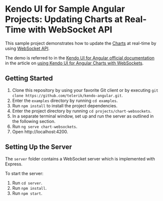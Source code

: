 # Kendo UI for Sample Angular Projects: Updating Charts at Real-Time with WebSocket API

 This sample project demonstrates how to update the [Charts](https://www.telerik.com/kendo-angular-ui/components/charts/) at real-time by using [WebSocket API](https://developer.mozilla.org/en-US/docs/Web/API/WebSockets_API).

 The demo is referred to in the [Kendo UI for Angular official documentation](https://www.telerik.com/kendo-angular-ui/components) in the article on [using Kendo UI for Angular Charts with WebSockets](https://www.telerik.com/kendo-angular-ui/components/charts/how-to/bind-to-websockets/).

## Getting Started

1. Clone this repository by using your favorite Git client or by executing `git clone https://github.com/telerik/kendo-angular.git`.
1. Enter the `examples` directory by running `cd examples`.
1. Run `npm install` to install the project dependencies.
1. Enter the project directory by running `cd projects/chart-websockets`.
1. In a separate terminal window, set up and run the server as outlined in the following section.
1. Run `ng serve chart-websockets`.
1. Open http://localhost:4200.

## Setting Up the Server

The `server` folder contains a WebSocket server which is implemented with Express.

To start the server:

1. Run `cd server`.
1. Run `npm install`.
1. Run `npm start`.
